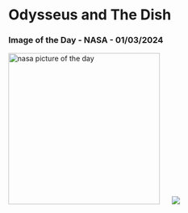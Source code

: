# Odysseus and The Dish
### Image of the Day - NASA - 01/03/2024
<img src="https://apod.nasa.gov/apod/image/2403/The_Dish_Tracking_IM-1_22February2024_04s.jpg" alt="nasa picture of the day" width="300"/>&nbsp; &nbsp; &nbsp; <img src="https://github-readme-streak-stats.herokuapp.com/?user=tempo-riz&theme=onedark" >



  

